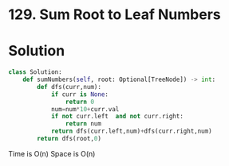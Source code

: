 # 129. Sum Root to Leaf Numbers

# Solution

```python
class Solution:
    def sumNumbers(self, root: Optional[TreeNode]) -> int:
        def dfs(curr,num):
            if curr is None:
                return 0
            num=num*10+curr.val
            if not curr.left  and not curr.right:
                return num
            return dfs(curr.left,num)+dfs(curr.right,num)
        return dfs(root,0)
```

Time is O(n) Space is O(n)

